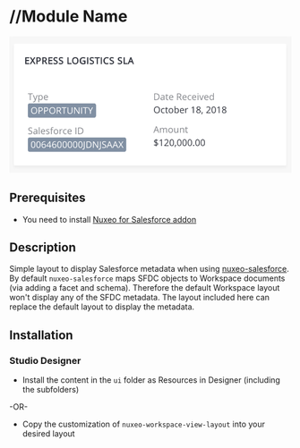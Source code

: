 # //Module Name

![layout](sfdc-webui.png)

## Prerequisites

- You need to install [Nuxeo for Salesforce addon](https://connect.nuxeo.com/nuxeo/site/marketplace/package/nuxeo-salesforce?version=1.2.2)

## Description

Simple layout to display Salesforce metadata when using [nuxeo-salesforce](https://doc.nuxeo.com/n/QMl). By default `nuxeo-salesforce` maps SFDC objects to Workspace documents (via adding a facet and schema). Therefore the default Workspace layout won't display any of the SFDC metadata. The layout included here can replace the default layout to display the metadata.

## Installation

### Studio Designer

* Install the content in the `ui` folder as Resources in Designer (including the subfolders)

-OR-

* Copy the customization of `nuxeo-workspace-view-layout` into your desired layout
